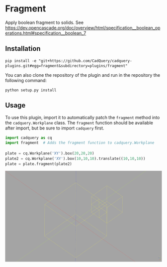 # Fragment

Apply boolean fragment to solids. See https://dev.opencascade.org/doc/overview/html/specification__boolean_operations.html#specification__boolean_7 

## Installation

```
pip install -e "git+https://github.com/CadQuery/cadquery-plugins.git#egg=fragment&subdirectory=plugins/fragment"
```
You can also clone the repository of the plugin and run in the repository the following command:
```
python setup.py install
```

## Usage

To use this plugin, import it to automatically patch the `fragment` method into the `cadquery.Workplane` class. The `fragment` function should be available after import, but be sure to import `cadquery` first.  


```python
import cadquery as cq
import fragment  # Adds the fragment function to cadquery.Workplane

plate = cq.Workplane('XY').box(20,20,20)
plate2 = cq.Workplane('XY').box(10,10,10).translate((10,10,10))
plate = plate.fragment(plate2)

```

<img src="images/fragment.png" width="600"/>


